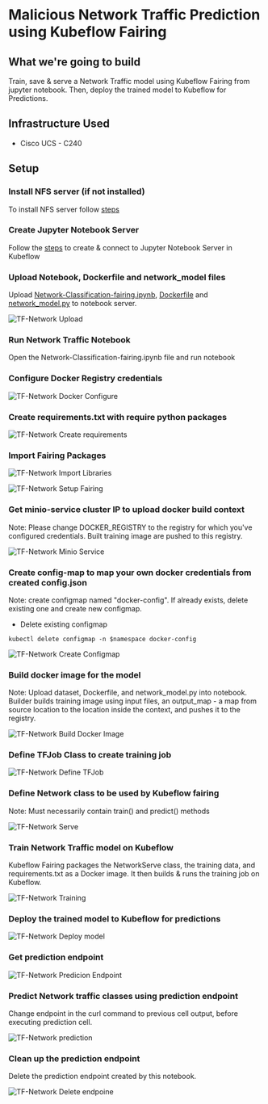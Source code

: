 # Malicious Network Traffic Prediction using Kubeflow Fairing 

## What we're going to build

Train, save & serve a Network Traffic model using Kubeflow Fairing from jupyter notebook. Then, deploy the trained model to Kubeflow for Predictions.


## Infrastructure Used

* Cisco UCS - C240


## Setup


### Install NFS server (if not installed)

To install NFS server follow [steps](./../notebook#install-nfs-server-if-not-installed)

### Create Jupyter Notebook Server

Follow the [steps](./../notebook#create--connect-to-jupyter-notebook-server) to create & connect to Jupyter Notebook Server in Kubeflow

### Upload Notebook, Dockerfile and network_model files

Upload [Network-Classification-fairing.ipynb](Network-Classification-fairing.ipynb), [Dockerfile](Dockerfile) and [network_model.py](network_model.py) to notebook server.

![TF-Network Upload](pictures/15_Upload_files.PNG)

### Run Network Traffic Notebook

Open the Network-Classification-fairing.ipynb file and run notebook

### Configure Docker Registry credentials 

![TF-Network Docker Configure](pictures/1_configure_docker_credentials.PNG)

### Create requirements.txt with require python packages

![TF-Network Create requirements](pictures/2_create_requirements_file.PNG)

### Import Fairing Packages

![TF-Network Import Libraries](pictures/3_import_python_libraries.PNG)

![TF-Network Setup Fairing](pictures/4_setup_kf_fairing.PNG)

### Get minio-service cluster IP to upload docker build context

Note: Please change DOCKER_REGISTRY to the registry for which you've configured credentials. Built training image are pushed to this registry.

![TF-Network Minio Service](pictures/5_minio_service_ip.PNG)

### Create config-map to map your own docker credentials from created config.json

Note: create configmap named "docker-config". If already exists, delete existing one and create new configmap.

* Delete existing configmap

```
kubectl delete configmap -n $namespace docker-config
```

![TF-Network Create Configmap](pictures/6_create_configmap.PNG)

### Build docker image for the model
Note: Upload dataset, Dockerfile, and network_model.py into notebook.  
Builder builds training image using input files, an output_map - a map from source location to the location inside the context, and pushes it to the registry.

![TF-Network Build Docker Image](pictures/7_build_docker_image.PNG)

### Define TFJob Class to create training job

![TF-Network Define TFJob](pictures/8_define_tfjob_pass_best_hyperparameter_values.PNG)
 
### Define Network class to be used by Kubeflow fairing

Note: Must necessarily contain train() and predict() methods


![TF-Network Serve](pictures/9_define_network_serve.PNG)


### Train Network Traffic model on Kubeflow

Kubeflow Fairing packages the NetworkServe class, the training data, and requirements.txt as a Docker image. 
It then builds & runs the training job on Kubeflow.

![TF-Network Training](pictures/10_training_using_fairing.PNG)

### Deploy the trained model to Kubeflow for predictions

![TF-Network Deploy model](pictures/11_deploy_trained_model_for_prediction.PNG)


### Get prediction endpoint

![TF-Network Predicion Endpoint](pictures/12_get_prediction_endpoint.PNG)

### Predict Network traffic classes using prediction endpoint

Change endpoint in the curl command to previous cell output, before executing prediction cell.

![TF-Network prediction](pictures/3_prediction.PNG)

### Clean up the prediction endpoint
Delete the prediction endpoint created by this notebook.

![TF-Network Delete endpoine](pictures/27_delete_tfjob.PNG)
